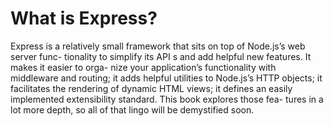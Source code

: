 # What is Express?
Express is a relatively small framework that sits on top of Node.js’s web server func-
tionality to simplify its API s and add helpful new features. It makes it easier to orga-
nize your application’s functionality with middleware and routing; it adds helpful
utilities to Node.js’s HTTP objects; it facilitates the rendering of dynamic HTML views;
it defines an easily implemented extensibility standard. This book explores those fea-
tures in a lot more depth, so all of that lingo will be demystified soon.
